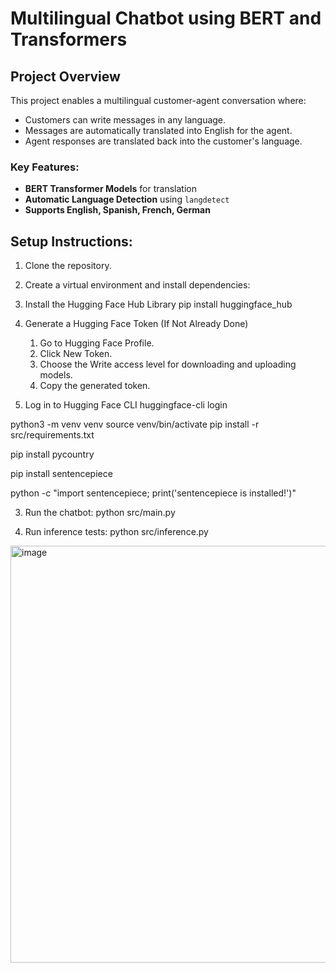 
# Multilingual Chatbot using BERT and Transformers

## Project Overview
This project enables a multilingual customer-agent conversation where:
- Customers can write messages in any language.
- Messages are automatically translated into English for the agent.
- Agent responses are translated back into the customer's language.

### Key Features:
- **BERT Transformer Models** for translation
- **Automatic Language Detection** using `langdetect`
- **Supports English, Spanish, French, German**

## Setup Instructions:
1. Clone the repository.
2. Create a virtual environment and install dependencies:


3. Install the Hugging Face Hub Library
pip install huggingface_hub

4. Generate a Hugging Face Token (If Not Already Done)
	1.	Go to Hugging Face Profile.
	2.	Click New Token.
	3.	Choose the Write access level for downloading and uploading models.
	4.	Copy the generated token.


5. Log in to Hugging Face CLI 
huggingface-cli login

python3 -m venv venv
source venv/bin/activate
pip install -r src/requirements.txt

pip install pycountry 

pip install sentencepiece

python -c "import sentencepiece; print('sentencepiece is installed!')"

3. Run the chatbot:
python src/main.py

4. Run inference tests:
python src/inference.py


<img width="667" alt="image" src="https://github.com/user-attachments/assets/52031260-b446-4f0d-8140-d4ab0088ae2f" />


